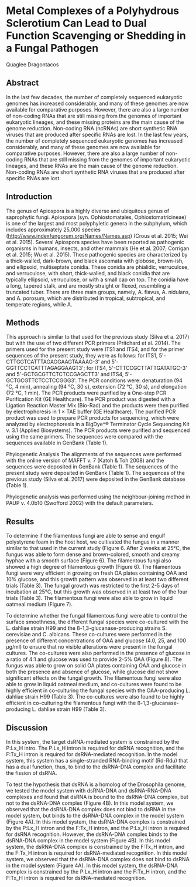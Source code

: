 # Metal Complexes of a Polyhydrous Sclerotium Can Lead to Dual Function Scavenging or Shedding in a Fungal Pathogen
Quaglee Dragontacos


## Abstract
In the last few decades, the number of completely sequenced eukaryotic genomes has increased considerably, and many of these genomes are now available for comparative purposes. However, there are also a large number of non-coding RNAs that are still missing from the genomes of important eukaryotic lineages, and these missing proteins are the main cause of the genome reduction. Non-coding RNA (ncRNAs) are short synthetic RNA viruses that are produced after specific RNAs are lost. In the last few years, the number of completely sequenced eukaryotic genomes has increased considerably, and many of these genomes are now available for comparative purposes. However, there are also a large number of non-coding RNAs that are still missing from the genomes of important eukaryotic lineages, and these RNAs are the main cause of the genome reduction. Non-coding RNAs are short synthetic RNA viruses that are produced after specific RNAs are lost.


## Introduction
The genus of Apiospora is a highly diverse and ubiquitous genus of saprophytic fungi. Apiospora (syn. Ophiostomatales, Ophiostomatricineae) is one of the largest and most polyphyletic genera in the subphylum, which includes approximately 25,000 species (http://www.indexfungorum.org/Names/Names.asp) (Crous et al. 2015; Wei et al. 2015). Several Apiospora species have been reported as pathogenic organisms in humans, insects, and other mammals (He et al. 2007; Corrigan et al. 2015; Wu et al. 2015). These pathogenic species are characterized by a thick-walled, dark-brown, and black ascomata with globose, brown-ish, and ellipsoid, multiseptate conidia. These conidia are phialidic, verruculose, and verruculose, with short, thick-walled, and black conidia that are typically ellipsoid, verruculose, or with a small cap on top. The conidia have a long, tapered stalk, and are mostly straight or flexed, resembling a truncated tuber. There are three main groups, namely, A. flavus, A. nidulans, and A. porosum, which are distributed in tropical, subtropical, and temperate regions, while A.


## Methods
This approach is similar to that used for the previous study (Silva et a. 2017) but with the use of two different PCR primers (Pritchard et al. 2014). The primers used for the present study were ITS1 and ITS4, and for the primer sequences of the present study, they were as follows: for ITS1, 5'-CTTGGTCATTTAGAGGAAGTAAAAG-3' and 5'-GGTTCCTCATTTAGAGGAAGT3'; for ITS4, 5'-CTTCCGCTTATTGATATGC-3' and 5'-GCTGCGTTCTCTCCGAGCTT3' and ITS4, 5'-GCTGCGTTCTCCTCCGGG3'. The PCR conditions were: denaturation (94 °C, 4 min), annealing (94 °C, 30 s), extension (72 °C, 30 s), and elongation (72 °C, 1 min). The PCR products were purified by a One-step PCR Purification Kit (GE Healthcare). The PCR product was digested with a Ligation Reaction Master Mix (Bio-Rad) and the products were then purified by electrophoresis in 1 × TAE buffer (GE Healthcare). The purified PCR product was used to prepare PCR products for sequencing, which were analyzed by electrophoresis in a BigDye^® Terminator Cycle Sequencing Kit v. 3.1 (Applied Biosystems). The PCR products were purified and sequenced using the same primers. The sequences were compared with the sequences available in GenBank (Table 1).

Phylogenetic Analysis
The alignments of the sequences were performed with the online version of MAFFT v. 7 (Katoh & Toh 2008) and the sequences were deposited in GenBank (Table 1). The sequences of the present study were deposited in GenBank (Table 1). The sequences of the previous study (Silva et al. 2017) were deposited in the GenBank database (Table 1).

Phylogenetic analysis was performed using the neighbour-joining method in PAUP v. 4.0b10 (Swofford 2002) with the default parameters.


## Results
To determine if the filamentous fungi are able to sense and engulf polystyrene foam in the host host, we cultivated the fungus in a manner similar to that used in the current study (Figure 6. After 2 weeks at 25°C, the fungus was able to form dense and brown-colored, smooth and creamy hyphae with a smooth surface (Figure 6). The filamentous fungi also showed a high degree of filamentous growth (Figure 6). The filamentous fungi were very efficient in growing on fresh OA plates containing OAA and 10% glucose, and this growth pattern was observed in at least two different trials (Table 3). The fungal growth was restricted to the first 2-5 days of incubation at 25°C, but this growth was observed in at least two of the four trials (Table 3). The filamentous fungi were also able to grow in liquid oatmeal medium (Figure 7).

To determine whether the fungal filamentous fungi were able to control the surface smoothness, the different fungal species were co-cultured with the L. dahliae strain H99 and the ß-1,3-glucanase-producing strains S. cerevisiae and C. albicans. These co-cultures were performed in the presence of different concentrations of OAA and glucose (4.0, 25, and 100 µg/ml) to ensure that no visible alterations were present in the fungal cultures. The co-cultures were also performed in the presence of glucose in a ratio of 4:1 and glucose was used to provide 2-5% OAA (Figure 8). The fungus was able to grow on solid OA plates containing OAA and glucose in both the presence and absence of glucose, while glucose did not show significant effects on the fungal growth. The filamentous fungi were also able to grow in liquid oatmeal medium, and co-cultures were found to be highly efficient in co-culturing the fungal species with the OAA-producing L. dahliae strain H99 (Table 3). The co-cultures were also found to be highly efficient in co-culturing the filamentous fungi with the ß-1,3-glucanase-producing L. dahliae strain H99 (Table 3).


## Discussion
In this system, the target dsRNA-mediated system is constrained by the P:Lx_H intro. The P:Lx_H intron is required for dsRNA recognition, and the F:Tx_H intron is required for dsRNA-mediated recognition. In the model system, this system has a single-stranded RNA-binding motif (Rd-Rdu) that has a dual function, thus, to bind to the dsRNA-DNA complex and facilitate the fission of dsRNA.

To test the hypothesis that dsRNA is a homolog of the Drosophila genome, we tested the model system with dsRNA-DNA and dsRNA-RNA-DNA complexes and found that dsRNA is bound to the dsRNA-DNA complex, but not to the dsRNA-DNA complex (Figure 4B). In this model system, we observed that the dsRNA-DNA complex does not bind to dsRNA in the model system, but binds to the dsRNA-DNA complex in the model system (Figure 4A). In this model system, the dsRNA-DNA complex is constrained by the P:Lx_H intron and the F:Tx_H intron, and the P:Lx_H intron is required for dsRNA recognition. However, the dsRNA-DNA complex binds to the dsRNA-DNA complex in the model system (Figure 4B). In this model system, the dsRNA-DNA complex is constrained by the F:Tx_H intron, and the F:Tx_H intron is required for dsRNA-mediated recognition. In this model system, we observed that the dsRNA-DNA complex does not bind to dsRNA in the model system (Figure 4A). In this model system, the dsRNA-DNA complex is constrained by the P:Lx_H intron and the F:Tx_H intron, and the F:Tx_H intron is required for dsRNA-mediated recognition.
